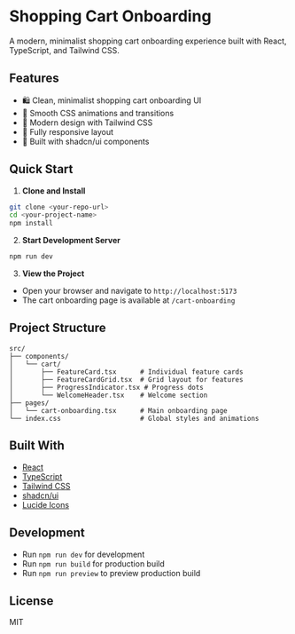 # Shopping Cart Onboarding

A modern, minimalist shopping cart onboarding experience built with React, TypeScript, and Tailwind CSS.

## Features

- 🛍️ Clean, minimalist shopping cart onboarding UI
- 💫 Smooth CSS animations and transitions
- 🎨 Modern design with Tailwind CSS
- 📱 Fully responsive layout
- 🧱 Built with shadcn/ui components

## Quick Start

1. **Clone and Install**
```bash
git clone <your-repo-url>
cd <your-project-name>
npm install
```

2. **Start Development Server**
```bash
npm run dev
```

3. **View the Project**
- Open your browser and navigate to `http://localhost:5173`
- The cart onboarding page is available at `/cart-onboarding`

## Project Structure

```
src/
├── components/
│   └── cart/
│       ├── FeatureCard.tsx      # Individual feature cards
│       ├── FeatureCardGrid.tsx  # Grid layout for features
│       ├── ProgressIndicator.tsx # Progress dots
│       └── WelcomeHeader.tsx    # Welcome section
├── pages/
│   └── cart-onboarding.tsx      # Main onboarding page
└── index.css                    # Global styles and animations
```

## Built With

- [React](https://reactjs.org/)
- [TypeScript](https://www.typescriptlang.org/)
- [Tailwind CSS](https://tailwindcss.com/)
- [shadcn/ui](https://ui.shadcn.com/)
- [Lucide Icons](https://lucide.dev/)

## Development

- Run `npm run dev` for development
- Run `npm run build` for production build
- Run `npm run preview` to preview production build

## License

MIT

